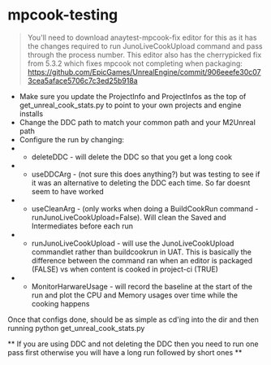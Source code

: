 # mpcook-testing

>You'll need to download anaytest-mpcook-fix editor for this as it has the changes required to run JunoLiveCookUpload command and pass through the process number. This editor also has the cherrypicked fix from 5.3.2 which fixes mpcook not completing when packaging: https://github.com/EpicGames/UnrealEngine/commit/906eeefe30c073cea5aface5706c7c3ed25b918a

- Make sure you update the ProjectInfo and ProjectInfos as the top of get_unreal_cook_stats.py to point to your own projects and engine installs
- Change the DDC path to match your common path and your M2Unreal path
- Configure the run by changing:
- - deleteDDC - will delete the DDC so that you get a long cook
- - useDDCArg - (not sure this does anything?) but was testing to see if it was an alternative to deleting the DDC each time. So far doesnt seem to have worked
- - useCleanArg - (only works when doing a BuildCookRun command - runJunoLiveCookUpload=False). Will clean the Saved and Intermediates before each run
- - runJunoLiveCookUpload - will use the JunoLiveCookUpload commandlet rather than buildcookrun in UAT. This is basically the difference between the command ran when an editor is packaged (FALSE) vs when content is cooked in project-ci (TRUE)
- - MonitorHarwareUsage - will record the baseline at the start of the run and plot the CPU and Memory usages over time while the cooking happens
 
Once that configs done, should be as simple as cd'ing into the dir and then running python get_unreal_cook_stats.py

** If you are using DDC and not deleting the DDC then you need to run one pass first otherwise you will have a long run followed by short ones ** 
